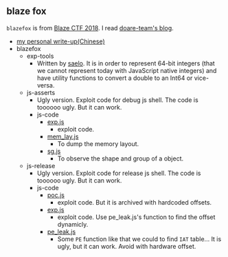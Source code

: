 ## blaze fox

`blazefox` is from [Blaze CTF 2018](https://ctftime.org/task/6000). I read [doare-team's blog](https://doar-e.github.io/blog/2018/11/19/introduction-to-spidermonkey-exploitation/).

-   [my personal write-up(Chinese)](https://redogwu.github.io/2019/11/25/just-pwn-it-for-fun-00-B/)
-   blazefox
    -   exp-tools
        -   Written by [saelo](https://twitter.com/5aelo). It is in order to represent 64-bit integers (that we cannot represent today with JavaScript native integers) and have utility functions to convert a double to an Int64 or vice-versa. 
    -   js-asserts
        -   Ugly version. Exploit code for debug js shell. The code is toooooo ugly. But it can work.
        -   js-code
            -   [exp.js](js-assert/js-code/exp.js)
                -   exploit code.
            -   [mem_lay.js](js-assert/js-code/mem_lay.js)
                -   To dump the memory layout.
            -   [sg.js](js-assert/js-code/sg.js)
                -   To observe the shape and group of a object.
    -   js-release
        -   Ugly version. Exploit code for release js shell. The code is toooooo ugly. But it can work.
        -   js-code
            -   [poc.js](js-release/js-code/poc.js)
                -   exploit code. But it is archived with hardcoded offsets.
            -   [exp.js](js-release/js-code/exp.js)
                -   exploit code. Use pe_leak.js's function to find the offset dynamicly.
            -   [pe_leak.js](js-release/js-code/pe_leak.js)
                -   Some `PE` function like that we could to find `IAT` table... It is ugly, but it can work. Avoid with hardware offset.
